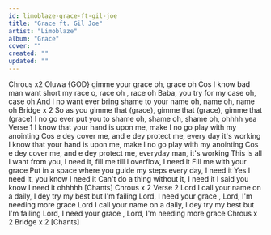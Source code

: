 ```yaml
---
id: limoblaze-grace-ft-gil-joe
title: "Grace ft. Gil Joe"
artist: "Limoblaze"
album: "Grace"
cover: ""
created: ""
updated: ""
---
```


Chrous x2
Oluwa {GOD}  gimme your grace oh, grace oh
 Cos I know bad man want short my race o,  race oh ,  race oh Baba,
 you try for my case oh,  case oh
And I no want ever bring shame to your name oh,  name oh,  name oh
Bridge x 2
 So as you gimme that (grace),
 gimme that (grace),
  gimme that (grace)
I no go ever put you to shame oh,  shame oh,  shame oh,  ohhhh yea
Verse 1
I know that your hand is upon me,
 make I no go play with my anointing Cos e dey cover me,
 and e dey protect me,
 every day it's working I know that your hand is upon me,
 make I no go play with my anointing Cos e dey cover me,
 and e dey protect me,
  everyday man,  it's working
This is all I want from you,  I need it,
 fill me till I overflow,
  I need it Fill me with your grace
 Put in a space where you guide my steps every day,
  I need it Yes I need it,  you know I need it
Can't do a thing without it,
 I need it I said you know
 I need it ohhhhh [Chants]
 Chrous x 2
Verse 2
Lord I call your name on a daily,
  I dey try my best but I'm failing Lord,
 I need your grace ,
 Lord,  I'm needing more grace Lord I call your name on a daily,
 I dey try my best but I'm failing Lord,
 I need your grace ,
  Lord,  I'm needing more grace
Chrous x 2
Bridge x 2
[Chants]